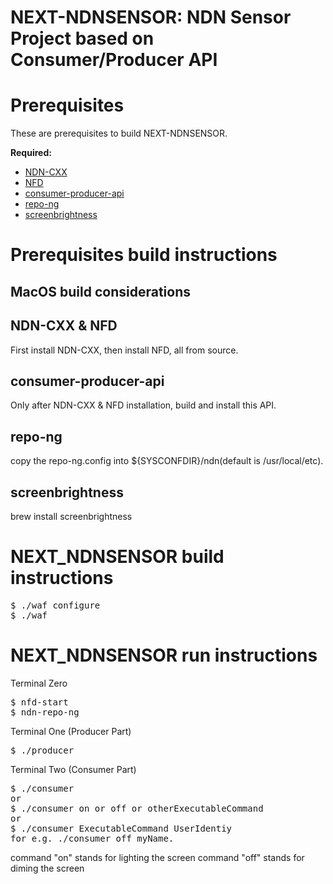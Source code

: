 NEXT-NDNSENSOR: NDN Sensor Project based on Consumer/Producer API
==

Prerequisites
==
These are prerequisites to build NEXT-NDNSENSOR.

**Required:**
* [NDN-CXX](https://github.com/named-data/ndn-cxx.git)
* [NFD](https://github.com/named-data/NFD.git)
* [consumer-producer-api](git@git.irl.cs.ucla.edu:ndn/consumer-producer-api.git)
* [repo-ng](https://github.com/named-data/repo-ng.git)
* [screenbrightness](https://github.com/jmstacey/screenbrightness.git)

Prerequisites build instructions
==

MacOS build considerations
--

NDN-CXX & NFD
--
First install NDN-CXX, then install NFD, all from source.

consumer-producer-api
--
Only after NDN-CXX & NFD installation, build and install this API.

repo-ng
--
copy the repo-ng.config into ${SYSCONFDIR}/ndn(default is /usr/local/etc).

screenbrightness
--
brew install screenbrightness


NEXT_NDNSENSOR build instructions
==
<pre>
$ ./waf configure
$ ./waf
</pre>


NEXT_NDNSENSOR run instructions
==
Terminal Zero  
<pre>
$ nfd-start
$ ndn-repo-ng
</pre>

Terminal One (Producer Part)
<pre>
$ ./producer 
</pre>

Terminal Two (Consumer Part)
<pre>
$ ./consumer
or
$ ./consumer on or off or otherExecutableCommand
or 
$ ./consumer ExecutableCommand UserIdentiy
for e.g. ./consumer off myName.
</pre>

command "on" stands for lighting the screen
command "off" stands for diming the screen
